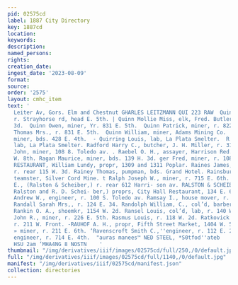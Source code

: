 ```yaml
---
pid: 02575cd
label: 1887 City Directory
key: 1887cd
location: 
keywords: 
description: 
named_persons: 
rights: 
creation_date: 
ingest_date: '2023-08-09'
format: 
source: 
order: '2575'
layout: cmhc_item
text: '                                                                               |
  Leiter Av, Gors. Elm and Chestnut GHARLES LEITZMANN QUI 223 RAW  Quinn Mary Mrs.,
  r. Strayhorse rd, head E. 5th. | Quinn Mollie Miss, elk, Fred. Butler, r. 119 Ww.
  3d.  Quinn Owen, miner, Yr. 831 E. 5th.  Quinn Patrick, miner, r. 822 E. 5th.  Quinn
  Thomas Mrs., r. 831 E. 5th.  Quinn William, miner, Adams Mining Co.  Quirk Michael,
  miner, bds. 428 E. 4th.  - Quirring Louis, lab, La Plata Smelter.  R  Rabeak John,
  lab, La Plata Smelter. Radford Harry C., butcher, J. H. Miller, r. 313 W. 4th. Radigan
  John, miner, 108 8. Toledo av. . Raebel O. H., assayer, Harrison Red. Wks, r. 210
  W. 8th. Ragan Maurice, miner, bds. 139 H. 3d. ger Fred, miner, r. 108 Oak. RAILROAD
  RESTAURANT, William Lundy, propr, 1309 and 1311 Poplar. Raines James, Texas House,
  r. rear 115 W. 3d. Rainey Thomas, pumpman, bds. Grand Hotel. Rainsburrough Charles,
  teamster, Silver Cord Mine. t Ralph Joseph W., miner, r. 715 E. 6th. Ralston Frank
  E., (Ralston & Scheiber,) r. rear 612 Harri- son av. RALSTON & SCHEIBER, (F. E.
  Ralston and R. D. Schei- ber,) proprs, City Hall Restaurant, 134 E. 6th. | Ramsay
  Andrew W., engineer, r. 100 S. Toledo av. Ramsay I., house mover, r. 146 W. 3d.
  Randall Sarah Mrs,, r. 124 E. 34. Randolph William, C., col’d, barber, 132 W. Chestnut.
  Rankin O. A., shoemkr, 1154 W. 2d. Ransel Louis, col’d, lab, r. 140 W. 9th. ‘Rarick
  John R., miner, r. 226 E. 5th. Rasmus Louis, r. 118 W. 2d. Ratkovick Joseph, lab.
  r. 211 W. Front. -RAUHOF A. H., propr, Fifth Street Market, 1404 W. 5th. Raulston
  » miner, r. 211 E. 6th. ‘Ravenscroft Smith C.,''engineer, r. 112 E. 2d. Rawson Preston,
  engineer, r. 714 E. 4th.  "auras manees™ NED STEEL, *S0tfod''ateb           SHTGVLIIIA
  HSU 2am ‘MHA4NG 8 NOSTN    '
thumbnail: "/img/derivatives/iiif/images/02575cd/full/250,/0/default.jpg"
full: "/img/derivatives/iiif/images/02575cd/full/1140,/0/default.jpg"
manifest: "/img/derivatives/iiif/02575cd/manifest.json"
collection: directories
---
```

